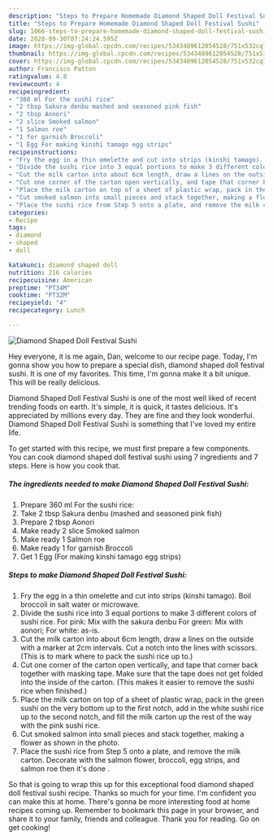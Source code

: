 ```yaml
---
description: "Steps to Prepare Homemade Diamond Shaped Doll Festival Sushi"
title: "Steps to Prepare Homemade Diamond Shaped Doll Festival Sushi"
slug: 1066-steps-to-prepare-homemade-diamond-shaped-doll-festival-sushi
date: 2020-09-30T07:24:24.595Z
image: https://img-global.cpcdn.com/recipes/5343489612054528/751x532cq70/diamond-shaped-doll-festival-sushi-recipe-main-photo.jpg
thumbnail: https://img-global.cpcdn.com/recipes/5343489612054528/751x532cq70/diamond-shaped-doll-festival-sushi-recipe-main-photo.jpg
cover: https://img-global.cpcdn.com/recipes/5343489612054528/751x532cq70/diamond-shaped-doll-festival-sushi-recipe-main-photo.jpg
author: Francisco Patton
ratingvalue: 4.8
reviewcount: 4
recipeingredient:
- "360 ml For the sushi rice"
- "2 tbsp Sakura denbu mashed and seasoned pink fish"
- "2 tbsp Aonori"
- "2 slice Smoked salmon"
- "1 Salmon roe"
- "1 for garnish Broccoli"
- "1 Egg For making kinshi tamago egg strips"
recipeinstructions:
- "Fry the egg in a thin omelette and cut into strips (kinshi tamago). Boil broccoli in salt water or microwave."
- "Divide the sushi rice into 3 equal portions to make 3 different colors of sushi rice. For pink: Mix with the sakura denbu For green: Mix with aonori; For white: as-is."
- "Cut the milk carton into about 6cm length, draw a lines on the outside with a marker at 2cm intervals. Cut a notch into the lines with scissors. (This is to mark where to pack the sushi rice up to.)"
- "Cut one corner of the carton open vertically, and tape that corner back together with masking tape. Make sure that the tape does not get folded into the inside of the carton. (This makes it easier to remove the sushi rice when finished.)"
- "Place the milk carton on top of a sheet of plastic wrap, pack in the green sushi on the very bottom up to the first notch, add in the white sushi rice up to the second notch, and fill the milk carton up the rest of the way with the pink sushi rice."
- "Cut smoked salmon into small pieces and stack together, making a flower as shown in the photo."
- "Place the sushi rice from Step 5 onto a plate, and remove the milk carton. Decorate with the salmon flower, broccoli, egg strips, and salmon roe then it&#39;s done ."
categories:
- Recipe
tags:
- diamond
- shaped
- doll

katakunci: diamond shaped doll 
nutrition: 216 calories
recipecuisine: American
preptime: "PT34M"
cooktime: "PT32M"
recipeyield: "4"
recipecategory: Lunch

---
```



![Diamond Shaped Doll Festival Sushi](https://img-global.cpcdn.com/recipes/5343489612054528/751x532cq70/diamond-shaped-doll-festival-sushi-recipe-main-photo.jpg)

Hey everyone, it is me again, Dan, welcome to our recipe page. Today, I'm gonna show you how to prepare a special dish, diamond shaped doll festival sushi. It is one of my favorites. This time, I'm gonna make it a bit unique. This will be really delicious.

Diamond Shaped Doll Festival Sushi is one of the most well liked of recent trending foods on earth. It's simple, it is quick, it tastes delicious. It's appreciated by millions every day. They are fine and they look wonderful. Diamond Shaped Doll Festival Sushi is something that I've loved my entire life.




To get started with this recipe, we must first prepare a few components. You can cook diamond shaped doll festival sushi using 7 ingredients and 7 steps. Here is how you cook that.

<!--inarticleads1-->

##### The ingredients needed to make Diamond Shaped Doll Festival Sushi:

1. Prepare 360 ml For the sushi rice:
1. Take 2 tbsp Sakura denbu (mashed and seasoned pink fish)
1. Prepare 2 tbsp Aonori
1. Make ready 2 slice Smoked salmon
1. Make ready 1 Salmon roe
1. Make ready 1 for garnish Broccoli
1. Get 1 Egg (For making kinshi tamago egg strips)




<!--inarticleads2-->

##### Steps to make Diamond Shaped Doll Festival Sushi:

1. Fry the egg in a thin omelette and cut into strips (kinshi tamago). Boil broccoli in salt water or microwave.
1. Divide the sushi rice into 3 equal portions to make 3 different colors of sushi rice. For pink: Mix with the sakura denbu For green: Mix with aonori; For white: as-is.
1. Cut the milk carton into about 6cm length, draw a lines on the outside with a marker at 2cm intervals. Cut a notch into the lines with scissors. (This is to mark where to pack the sushi rice up to.)
1. Cut one corner of the carton open vertically, and tape that corner back together with masking tape. Make sure that the tape does not get folded into the inside of the carton. (This makes it easier to remove the sushi rice when finished.)
1. Place the milk carton on top of a sheet of plastic wrap, pack in the green sushi on the very bottom up to the first notch, add in the white sushi rice up to the second notch, and fill the milk carton up the rest of the way with the pink sushi rice.
1. Cut smoked salmon into small pieces and stack together, making a flower as shown in the photo.
1. Place the sushi rice from Step 5 onto a plate, and remove the milk carton. Decorate with the salmon flower, broccoli, egg strips, and salmon roe then it&#39;s done .




So that is going to wrap this up for this exceptional food diamond shaped doll festival sushi recipe. Thanks so much for your time. I'm confident you can make this at home. There's gonna be more interesting food at home recipes coming up. Remember to bookmark this page in your browser, and share it to your family, friends and colleague. Thank you for reading. Go on get cooking!
